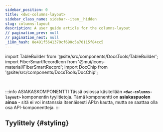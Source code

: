 ```yaml
---
sidebar_position: 0
title: <dwc-columns-layout>
sidebar_class_name: sidebar--item__hidden
slug: columns-layout
description: A user guide article for the columns-layout
// pagination_prev: null
// pagination_next: null
_i18n_hash: 8e491f5641370cf690c5a70115f84cc5
---
```

import TableBuilder from '@site/src/components/DocsTools/TableBuilder';
import FiberSmartRecordIcon from '@mui/icons-material/FiberSmartRecord';
import DocChip from '@site/src/components/DocsTools/DocChip';

<DocChip chip='shadow' />

<br />

:::info ASIAKASKOMPONENTTI
Tässä osiossa käsitellään **`<dwc-columns-layout>`** komponentin tyylitietoja. Tämä komponentti on **asiakaspuolen ainoa** - sitä ei voi instanssia itsenäisesti API:n kautta, mutta se saattaa olla osa API-komponentteja.
:::

## Tyylittely {#styling}

<TableBuilder name="dwc-columns-layout" clientComponent />
